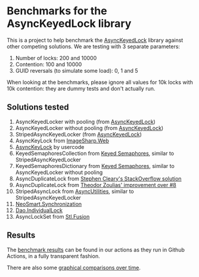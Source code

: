 # Benchmarks for the AsyncKeyedLock library
This is a project to help benchmark the [AsyncKeyedLock](https://github.com/MarkCiliaVincenti/AsyncKeyedLock) library against other competing solutions. We are testing with 3 separate parameters:

1. Number of locks: 200 and 10000
2. Contention: 100 and 10000
3. GUID reversals (to simulate some load): 0, 1 and 5

When looking at the benchmarks, please ignore all values for 10k locks with 10k contention: they are dummy tests and don't actually run.

## Solutions tested
1. AsyncKeyedLocker with pooling (from [AsyncKeyedLock](https://github.com/MarkCiliaVincenti/AsyncKeyedLock))
2. AsyncKeyedLocker without pooling (from [AsyncKeyedLock](https://github.com/MarkCiliaVincenti/AsyncKeyedLock))
3. StripedAsyncKeyedLocker (from [AsyncKeyedLock](https://github.com/MarkCiliaVincenti/AsyncKeyedLock))
4. AsyncKeyLock from [ImageSharp.Web](https://github.com/SixLabors/ImageSharp.Web)
5. [AsyncKeyLock](https://github.com/usercode/AsyncKeyLock) by usercode
6. KeyedSemaphoresCollection from [Keyed Semaphores](https://github.com/amoerie/keyed-semaphores), similar to StripedAsyncKeyedLocker
8. KeyedSemaphoresDictionary from [Keyed Semaphores](https://github.com/amoerie/keyed-semaphores), similar to AsyncKeyedLocker without pooling
10. AsyncDuplicateLock from [Stephen Cleary's StackOverflow solution](https://stackoverflow.com/a/31194647)
11. AsyncDuplicateLock from [Theodor Zoulias' improvement over #8](https://stackoverflow.com/a/65256155)
12. StripedAsyncLock from [AsyncUtilities](https://github.com/i3arnon/AsyncUtilities), similar to StripedAsyncKeyedLocker
13. [NeoSmart.Synchronization](https://github.com/neosmart/synchronization)
14. [Dao.IndividualLock](https://github.com/OscarKoo/IndividualLock)
15. AsyncLockSet from [Stl.Fusion](https://github.com/servicetitan/Stl.Fusion)

## Results
The [benchmark results](https://github.com/MarkCiliaVincenti/AsyncKeyedLockBenchmarks/actions/workflows/dotnet.yml) can be found in our actions as they run in Github Actions, in a fully transparent fashion.

There are also some [graphical comparisons over time](https://markciliavincenti.github.io/AsyncKeyedLockBenchmarks/dev/bench/).
